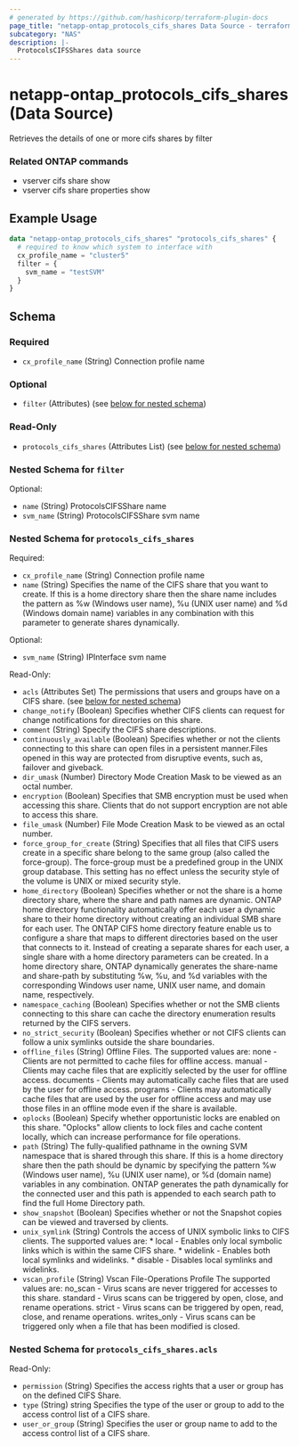 ```yaml
---
# generated by https://github.com/hashicorp/terraform-plugin-docs
page_title: "netapp-ontap_protocols_cifs_shares Data Source - terraform-provider-netapp-ontap"
subcategory: "NAS"
description: |-
  ProtocolsCIFSShares data source
---
```


# netapp-ontap_protocols_cifs_shares (Data Source)

Retrieves the details of one or more cifs shares by filter

### Related ONTAP commands
* vserver cifs share show
* vserver cifs share properties show

## Example Usage
```terraform
data "netapp-ontap_protocols_cifs_shares" "protocols_cifs_shares" {
  # required to know which system to interface with
  cx_profile_name = "cluster5"
  filter = {
    svm_name = "testSVM"
  }
}
```


<!-- schema generated by tfplugindocs -->
## Schema

### Required

- `cx_profile_name` (String) Connection profile name

### Optional

- `filter` (Attributes) (see [below for nested schema](#nestedatt--filter))

### Read-Only

- `protocols_cifs_shares` (Attributes List) (see [below for nested schema](#nestedatt--protocols_cifs_shares))

<a id="nestedatt--filter"></a>
### Nested Schema for `filter`

Optional:

- `name` (String) ProtocolsCIFSShare name
- `svm_name` (String) ProtocolsCIFSShare svm name


<a id="nestedatt--protocols_cifs_shares"></a>
### Nested Schema for `protocols_cifs_shares`

Required:

- `cx_profile_name` (String) Connection profile name
- `name` (String) Specifies the name of the CIFS share that you want to create. If this
							is a home directory share then the share name includes the pattern as
							%w (Windows user name), %u (UNIX user name) and %d (Windows domain name)
							variables in any combination with this parameter to generate shares dynamically.

Optional:

- `svm_name` (String) IPInterface svm name

Read-Only:

- `acls` (Attributes Set) The permissions that users and groups have on a CIFS share. (see [below for nested schema](#nestedatt--protocols_cifs_shares--acls))
- `change_notify` (Boolean) Specifies whether CIFS clients can request for change notifications for directories on this share.
- `comment` (String) Specify the CIFS share descriptions.
- `continuously_available` (Boolean) Specifies whether or not the clients connecting to this share can open files in a persistent manner.Files opened in this way are protected from disruptive events, such as, failover and giveback.
- `dir_umask` (Number) Directory Mode Creation Mask to be viewed as an octal number.
- `encryption` (Boolean) Specifies that SMB encryption must be used when accessing this share. Clients that do not support encryption are not able to access this share.
- `file_umask` (Number) File Mode Creation Mask to be viewed as an octal number.
- `force_group_for_create` (String) Specifies that all files that CIFS users create in a specific share belong to the same group
							(also called the force-group). The force-group must be a predefined group in the UNIX group
							database. This setting has no effect unless the security style of the volume is UNIX or mixed
							security style.
- `home_directory` (Boolean) Specifies whether or not the share is a home directory share, where the share and path names are dynamic.
							ONTAP home directory functionality automatically offer each user a dynamic share to their home directory without creating an
							individual SMB share for each user.
							The ONTAP CIFS home directory feature enable us to configure a share that maps to
							different directories based on the user that connects to it. Instead of creating a separate shares for each user,
							a single share with a home directory parameters can be created.
							In a home directory share, ONTAP dynamically generates the share-name and share-path by substituting
							%w, %u, and %d variables with the corresponding Windows user name, UNIX user name, and domain name, respectively.
- `namespace_caching` (Boolean) Specifies whether or not the SMB clients connecting to this share can cache the directory enumeration
							results returned by the CIFS servers.
- `no_strict_security` (Boolean) Specifies whether or not CIFS clients can follow a unix symlinks outside the share boundaries.
- `offline_files` (String) Offline Files. The supported values are:
							none - Clients are not permitted to cache files for offline access.
							manual - Clients may cache files that are explicitly selected by the user for offline access.
							documents - Clients may automatically cache files that are used by the user for offline access.
							programs - Clients may automatically cache files that are used by the user for offline access
							and may use those files in an offline mode even if the share is available.
- `oplocks` (Boolean) Specify whether opportunistic locks are enabled on this share. "Oplocks" allow clients to lock files and cache content locally,
							which can increase performance for file operations.
- `path` (String) The fully-qualified pathname in the owning SVM namespace that is shared through this share.
							If this is a home directory share then the path should be dynamic by specifying the pattern
							%w (Windows user name), %u (UNIX user name), or %d (domain name) variables in any combination.
							ONTAP generates the path dynamically for the connected user and this path is appended to each
							search path to find the full Home Directory path.
- `show_snapshot` (Boolean) Specifies whether or not the Snapshot copies can be viewed and traversed by clients.
- `unix_symlink` (String) Controls the access of UNIX symbolic links to CIFS clients.
							The supported values are:
							* local - Enables only local symbolic links which is within the same CIFS share.
							* widelink - Enables both local symlinks and widelinks.
							* disable - Disables local symlinks and widelinks.
- `vscan_profile` (String) Vscan File-Operations Profile
							The supported values are:
							no_scan - Virus scans are never triggered for accesses to this share.
							standard - Virus scans can be triggered by open, close, and rename operations.
							strict - Virus scans can be triggered by open, read, close, and rename operations.
							writes_only - Virus scans can be triggered only when a file that has been modified is closed.

<a id="nestedatt--protocols_cifs_shares--acls"></a>
### Nested Schema for `protocols_cifs_shares.acls`

Read-Only:

- `permission` (String) Specifies the access rights that a user or group has on the defined CIFS Share.
- `type` (String) string Specifies the type of the user or group to add to the access control list of a CIFS share.
- `user_or_group` (String) Specifies the user or group name to add to the access control list of a CIFS share.



